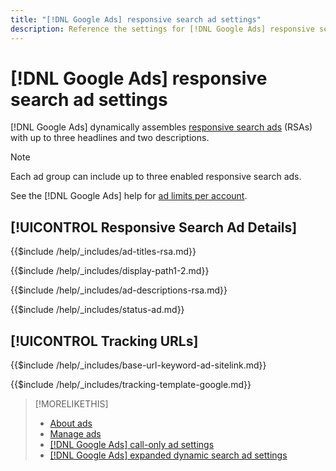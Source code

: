 ```yaml
---
title: "[!DNL Google Ads] responsive search ad settings"
description: Reference the settings for [!DNL Google Ads] responsive search ads.
---
```

# [!DNL Google Ads] responsive search ad settings

[!DNL Google Ads] dynamically assembles [responsive search ads](https://support.google.com/google-ads/answer/7684791?hl=en) (RSAs) with up to three headlines and two descriptions.

>[!NOTE]
>
>Each ad group can include up to three enabled responsive search ads.

See the [!DNL Google Ads] help for [ad limits per account](https://support.google.com/google-ads/answer/6372658?hl=en).

## [!UICONTROL Responsive Search Ad Details]

<!-- **[!UICONTROL Ad Titles]:** -->

{{$include /help/_includes/ad-titles-rsa.md}}

<!-- **[!UICONTROL Display Path 1]**, **[!UICONTROL Display Path 2]:** -->

{{$include /help/_includes/display-path1-2.md}}

<!-- **[!UICONTROL Ad Descriptions]:** -->

{{$include /help/_includes/ad-descriptions-rsa.md}}

<!-- **[!UICONTROL Status]:** -->

{{$include /help/_includes/status-ad.md}}

## [!UICONTROL Tracking URLs]

<!-- **[!UICONTROL Base URl]:** -->

{{$include /help/_includes/base-url-keyword-ad-sitelink.md}}

<!-- **[!UICONTROL Tracking Template]:** -->

{{$include /help/_includes/tracking-template-google.md}}

>[!MORELIKETHIS]
>
>* [About ads](ad-about.md)
>* [Manage ads](ad-manage.md)
>* [[!DNL Google Ads] call-only ad settings](ad-settings-google-call.md)
>* [[!DNL Google Ads] expanded dynamic search ad settings](ad-settings-google-dsa.md)
